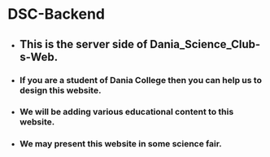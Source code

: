 # DSC-Backend
* ## This is the server side of Dania_Science_Club-s-Web.
* ### If you are a student of Dania College then you can help us to design this website.
* ### We will be adding various educational content to this website.
* ### We may present this website in some science fair.
